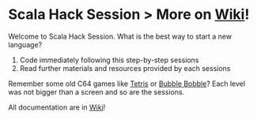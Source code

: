 Scala Hack Session > More on [Wiki](https://github.com/taitruong/scala-hack-session/wiki)!
======================
Welcome to Scala Hack Session. What is the best way to start a new language?

1. Code immediately following this step-by-step sessions
2. Read further materials and resources provided by each sessions   

Remember some old C64 games like [Tetris](http://www.youtube.com/watch?v=x5Fp26rVXF0) or [Bubble Bobble](http://www.youtube.com/watch?v=gggp9JkY1Pk)? Each level was not bigger than a screen and so are the sessions.

All documentation are in [Wiki](https://github.com/taitruong/scala-hack-session/wiki)!
